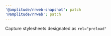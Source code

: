 ```yaml
---
'@amplitude/rrweb-snapshot': patch
'@amplitude/rrweb': patch
---
```


Capture stylesheets designated as `rel="preload"`
